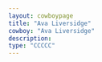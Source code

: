 ```yaml
---
layout: cowboypage
title: "Ava Liversidge"
cowboy: "Ava Liversidge"
description: 
type: "CCCCC"
---
```

